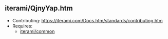 iterami/QjnyYap.htm
-------------------

* Contributing: https://iterami.com/Docs.htm/standards/contributing.htm
* Requires:
  * [iterami/common](https://github.com/iterami/common)
